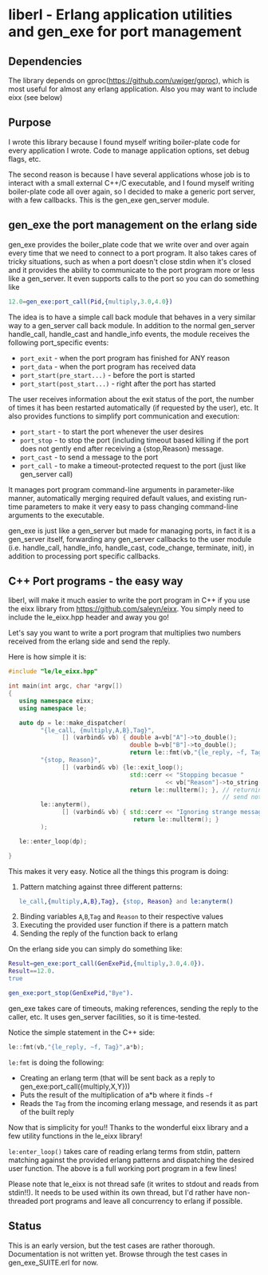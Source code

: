# liberl - Erlang application utilities and gen\_exe for port management

## Dependencies
The library depends on gproc(https://github.com/uwiger/gproc), which is
most useful for almost any erlang application. Also you may want to
include eixx (see below)

## Purpose
I wrote this library because I found myself writing boiler-plate code
for every application I wrote. Code to manage application options,
set debug flags, etc.

The second reason is because I have several applications whose job
is to interact with a small external C++/C executable, and I found
myself writing boiler-plate code all over again, so I decided to make
a generic port server, with a few callbacks. This is the gen\_exe
gen\_server module.

## gen_exe the port management on the erlang side
gen_exe provides the boiler_plate code that we write over and over again every
time that we need to connect to a port program. It also takes cares of tricky
situations, such as when a port doesn't close stdin when it's closed and it
provides the ability to communicate to the port program more or less like a
gen_server. It even supports calls to the port so you can do something like

```erlang
12.0=gen_exe:port_call(Pid,{multiply,3.0,4.0})
```

The idea is to have a simple call back module that behaves in a
very similar way to a gen_server call back module. In addition to the normal
gen_server handle_call, handle_cast and handle_info events, the module receives
the following port_specific events:

* `port_exit` - when the port program has finished for ANY reason
* `port_data` - when the port program has received data
* `port_start(pre_start...)` - before the port is started
* `port_start(post_start...)` - right after the port has started

The user receives information about the exit status of the port, the number
of times it has been restarted automatically (if requested by the user), etc.
It also provides functions to simplify port communication and execution:
* `port_start` - to start the port whenever the user desires
* `port_stop`  - to stop the port (including timeout based killing if the port
                 does not gently end after receiving a {stop,Reason} message.
* `port_cast`  - to send a message to the port
* `port_call`  - to make a timeout-protected request to the port (just like
                 gen_server call)

It manages port program command-line arguments in parameter-like manner,
automatically merging required default values, and existing run-time parameters
to make it very easy to pass changing command-line arguments to the executable.

gen_exe is just like a gen_server but made for managing ports, in fact it is
a gen_server itself, forwarding any gen_server callbacks to the user module
(i.e. handle_call, handle_info, handle_cast, code_change, terminate, init), in
addition to processing port specific callbacks.

## C++ Port programs - the easy way

liberl, will make it much easier to write the port program in C++ if
you use the eixx library from https://github.com/saleyn/eixx. You 
simply need to include the le\_eixx.hpp header and away you go!

Let's say you want to write a port program that multiplies two numbers
received from the erlang side and send the reply.

Here is how simple it is:

```C++
#include "le/le_eixx.hpp"

int main(int argc, char *argv[])
{
   using namespace eixx;
   using namespace le;

   auto dp = le::make_dispatcher(
         "{le_call, {multiply,A,B},Tag}",
               [] (varbind& vb) { double a=vb["A"]->to_double();
                                  double b=vb["B"]->to_double();
                                  return le::fmt(vb,"{le_reply, ~f, Tag}",a*b); },
         "{stop, Reason}",
               [] (varbind& vb) {le::exit_loop();
                                  std::cerr << "Stopping becasue "
                                            << vb["Reason"]->to_string() << std::endl;
                                  return le::nullterm(); }, // returning le:nullterm() allows you to
                                                            // send nothing back to erlang
         le::anyterm(),
               [] (varbind& vb) { std::cerr << "Ignoring strange message";
                                   return le::nullterm(); }
         );

   le::enter_loop(dp);

}
```

This makes it very easy. Notice all the things this program is doing:
1. Pattern matching against three different patterns:
```erlang
   le_call,{multiply,A,B},Tag}, {stop, Reason} and le:anyterm()
```
2. Binding variables `A`,`B`,`Tag` and `Reason` to their respective values
3. Executing the provided user function if there is a pattern match
4. Sending the reply of the function back to erlang

On the erlang side you can simply do something like:

```erlang
Result=gen_exe:port_call(GenExePid,{multiply,3.0,4.0}).
Result==12.0.
true

gen_exe:port_stop(GenExePid,"Bye").
```
gen_exe takes care of timeouts, making references, sending the reply to the
caller, etc. It uses gen_server facilities, so it is time-tested.

 Notice the simple statement in the C++ side: 

```C++
le::fmt(vb,"{le_reply, ~f, Tag}",a*b);
``` 

`le:fmt` is doing the following:
* Creating an erlang term (that will be sent back as a reply to
  gen_exe:port_call({multiply,X,Y}))
* Puts the result of the multiplication of a*b where it finds `~f`
* Reads the `Tag` from the incoming erlang message, and resends it as part of
  the built reply

Now that is simplicity for you!! Thanks to the wonderful eixx library and a few
utility functions in the le_eixx library!

`le:enter_loop()` takes care of reading erlang terms from stdin, pattern
matching against the provided erlang patterns and dispatching the desired user
function. The above is a full working port program in a few lines!

Please note that le_eixx is not thread safe (it writes to stdout and reads from
stdin!!). It needs to be used within its own thread, but I'd rather have
non-threaded port programs and leave all concurrency to erlang if possible.

## Status
This is an early version, but the test cases are rather thorough. Documentation
is not written yet. Browse through the test cases in gen_exe_SUITE.erl for now.
